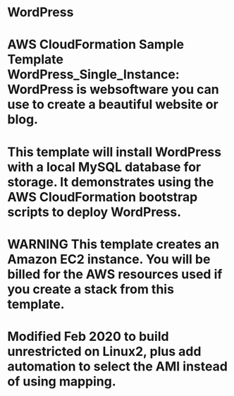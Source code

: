 # WordPress
# AWS CloudFormation Sample Template WordPress_Single_Instance: WordPress is websoftware you can use to create a beautiful website or blog. 
# This template will install WordPress with a local MySQL database for storage. It demonstrates using the AWS CloudFormation bootstrap scripts to deploy WordPress.
# **WARNING** This template creates an Amazon EC2 instance. You will be billed for the AWS resources used if you create a stack from this template.
# Modified Feb 2020 to build unrestricted on Linux2, plus add automation to select the AMI instead of using mapping.
